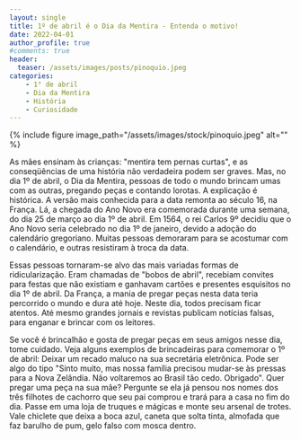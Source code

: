 ```yaml
---
layout: single
title: 1º de abril é o Dia da Mentira - Entenda o motivo!
date: 2022-04-01
author_profile: true
#comments: true
header:
  teaser: /assets/images/posts/pinoquio.jpeg
categories: 
    - 1° de abril
    - Dia da Mentira
    - História
    - Curiosidade
---
```


{% include figure image_path="/assets/images/stock/pinoquio.jpeg" alt=""  %}

As mães ensinam às crianças: "mentira tem pernas curtas", e as conseqüências de uma história não verdadeira podem ser graves. Mas, no dia 1º de abril, o Dia da Mentira, pessoas de todo o mundo brincam umas com as outras, pregando peças e contando lorotas. A explicação é histórica. A versão mais conhecida para a data remonta ao século 16, na França. Lá, a chegada do Ano Novo era comemorada durante uma semana, do dia 25 de março ao dia 1º de abril. Em 1564, o rei Carlos 9º decidiu que o Ano Novo seria celebrado no dia 1º de janeiro, devido a adoção do calendário gregoriano. Muitas pessoas demoraram para se acostumar com o calendário, e outras resistiram à troca da data. 

Essas pessoas tornaram-se alvo das mais variadas formas de ridicularização. Eram chamadas de "bobos de abril", recebiam convites para festas que não existiam e ganhavam cartões e presentes esquisitos no dia 1º de abril. Da França, a mania de pregar peças nesta data teria percorrido o mundo e dura até hoje. Neste dia, todos precisam ficar atentos. Até mesmo grandes jornais e revistas publicam notícias falsas, para enganar e brincar com os leitores.

Se você é brincalhão e gosta de pregar peças em seus amigos nesse dia, tome cuidado. Veja alguns exemplos de brincadeiras para comemorar o 1º de abril: Deixar um recado maluco na sua secretária eletrônica. Pode ser algo do tipo "Sinto muito, mas nossa família precisou mudar-se às pressas para a Nova Zelândia. Não voltaremos ao Brasil tão cedo. Obrigado". Quer pregar uma peça na sua mãe? Pergunte se ela já pensou nos nomes dos três filhotes de cachorro que seu pai comprou e trará para a casa no fim do dia. Passe em uma loja de truques e mágicas e monte seu arsenal de trotes. Vale chiclete que deixa a boca azul, caneta que solta tinta, almofada que faz barulho de pum, gelo falso com mosca dentro.